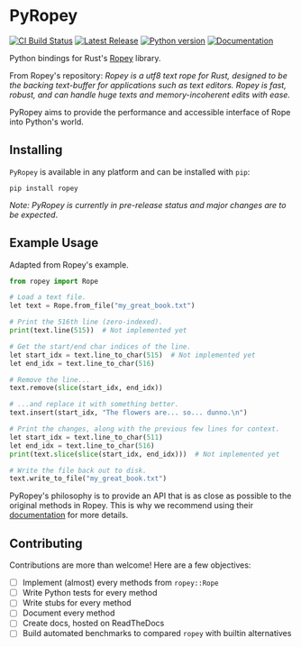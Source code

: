 # PyRopey

[![CI Build Status][github-ci-img]][github-ci]
[![Latest Release][pypi-version-badge]][pypi-version-url]
[![Python version][pypi-python-version-badge]][pypi-version-url]
[![Documentation][docs-rtd-img]][docs-rtd-url]

Python bindings for Rust's [Ropey](https://github.com/cessen/ropey) library.

From Ropey's repository: *Ropey is a utf8 text rope for Rust, designed to be the backing text-buffer for applications such as text editors. Ropey is fast, robust, and can handle huge texts and memory-incoherent edits with ease.*

PyRopey aims to provide the performance and accessible interface of Rope into Python's world.

## Installing

`PyRopey` is available in any platform and can be installed with `pip`:
```
pip install ropey
```

*Note: PyRopey is currently in pre-release status and major changes are to be expected*.

## Example Usage

Adapted from Ropey's example.

```python
from ropey import Rope

# Load a text file.
let text = Rope.from_file("my_great_book.txt")

# Print the 516th line (zero-indexed).
print(text.line(515))  # Not implemented yet

# Get the start/end char indices of the line.
let start_idx = text.line_to_char(515)  # Not implemented yet
let end_idx = text.line_to_char(516)

# Remove the line...
text.remove(slice(start_idx, end_idx))

# ...and replace it with something better.
text.insert(start_idx, "The flowers are... so... dunno.\n")

# Print the changes, along with the previous few lines for context.
let start_idx = text.line_to_char(511)
let end_idx = text.line_to_char(516)
print(text.slice(slice(start_idx, end_idx)))  # Not implemented yet

# Write the file back out to disk.
text.write_to_file("my_great_book.txt")
```

PyRopey's philosophy is to provide an API that is as close as possible to the original methods in Ropey. This is why we recommend using their [documentation](https://docs.rs/ropey/latest/ropey/index.html) for more details.

## Contributing

Contributions are more than welcome! Here are a few objectives:

- [ ] Implement (almost) every methods from `ropey::Rope`
- [ ] Write Python tests for every method
- [ ] Write stubs for every method
- [ ] Document every method
- [ ] Create docs, hosted on ReadTheDocs
- [ ] Build automated benchmarks to compared `ropey` with builtin alternatives

[pypi-version-badge]: https://img.shields.io/pypi/v/ropey?label=Ropey
[pypi-version-url]: https://pypi.org/project/ropey/
[pypi-python-version-badge]: https://img.shields.io/pypi/pyversions/ropey
[github-ci-img]: https://github.com/jeertmans/pyropey/actions/workflows/CI.yml/badge.svg
[github-ci]: https://github.com/jeertmans/pyropey/actions?query=workflow%3Aci
[docs-rtd-url]: https://pyropey.readthedocs.io/en/latest/?badge=latest
[docs-rtd-img]: https://readthedocs.org/projects/pyropey/badge/?version=latest
